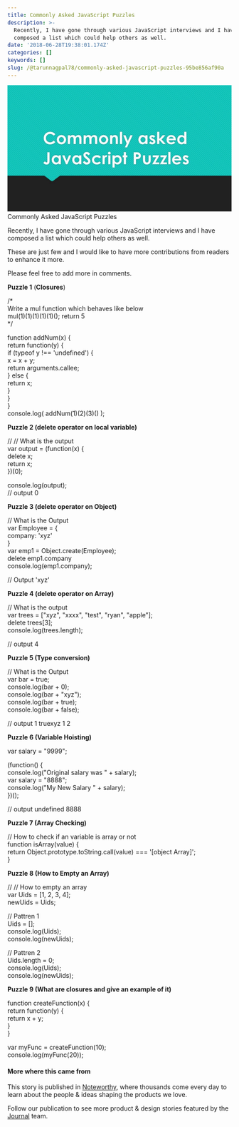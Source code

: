 ```yaml
---
title: Commonly Asked JavaScript Puzzles
description: >-
  Recently, I have gone through various JavaScript interviews and I have
  composed a list which could help others as well.
date: '2018-06-28T19:38:01.174Z'
categories: []
keywords: []
slug: /@tarunnagpal78/commonly-asked-javascript-puzzles-95be856af90a
---
```


![Commonly Asked JavaScript Puzzles](img\1__5iU7BKGIZyI0Uid0xD__Ncw.jpeg)
Commonly Asked JavaScript Puzzles

Recently, I have gone through various JavaScript interviews and I have composed a list which could help others as well.

These are just few and I would like to have more contributions from readers to enhance it more.

Please feel free to add more in comments.

**Puzzle 1** (**Closures**)

/\*   
   Write a mul function which behaves like below  
   mul(1)(1)(1)(1)(1)(); return 5   
\*/

function addNum(x) {  
    return function(y) {  
        if (typeof y !== 'undefined') {  
            x = x + y;  
            return arguments.callee;  
        } else {  
            return x;  
        }  
    }  
}  
console.log( addNum(1)(2)(3)() );

**Puzzle 2 (delete operator on local variable)**

// // What is the output   
var output = (function(x) {  
    delete x;  
    return x;  
})(0);

console.log(output);  
// output 0

**Puzzle 3 (delete operator on Object)**

// What is the Output   
var Employee = {  
    company: 'xyz'  
}  
var emp1 = Object.create(Employee);  
delete emp1.company  
console.log(emp1.company);

// Output  'xyz'

**Puzzle 4 (delete operator on Array)**

// What is the output   
  var trees = \["xyz", "xxxx", "test", "ryan", "apple"\];  
  delete trees\[3\];  
  console.log(trees.length);

// output 4

**Puzzle 5 (Type conversion)**

// What is the Output   
var bar = true;  
console.log(bar + 0);  
console.log(bar + "xyz");  
console.log(bar + true);  
console.log(bar + false);

// output 1 truexyz 1 2

**Puzzle 6 (Variable Hoisting)**

var salary = "9999";

(function() {  
    console.log("Original salary was " + salary);  
    var salary = "8888";  
    console.log("My New Salary " + salary);  
})();

// output undefined 8888

**Puzzle 7 (Array Checking)**

// How to check if an variable is array or not  
function isArray(value) {  
  return Object.prototype.toString.call(value) === '\[object Array\]';  
}

**Puzzle 8 (How to Empty an Array)**

// // How to empty an array  
var Uids = \[1, 2, 3, 4\];  
newUids = Uids;

// Pattren 1   
Uids = \[\];  
console.log(Uids);  
console.log(newUids);

// Pattren 2  
Uids.length = 0;  
console.log(Uids);  
console.log(newUids);

**Puzzle 9 (**What are closures and give an example of it**)**

function createFunction(x) {  
    return function(y) {  
        return x + y;  
    }  
}

var myFunc = createFunction(10);  
console.log(myFunc(20));

#### More where this came from

This story is published in [Noteworthy](http://blog.usejournal.com), where thousands come every day to learn about the people & ideas shaping the products we love.

Follow our publication to see more product & design stories featured by the [Journal](https://usejournal.com/?utm_source=usejournal.com&utm_medium=blog&utm_campaign=guest_post) team.